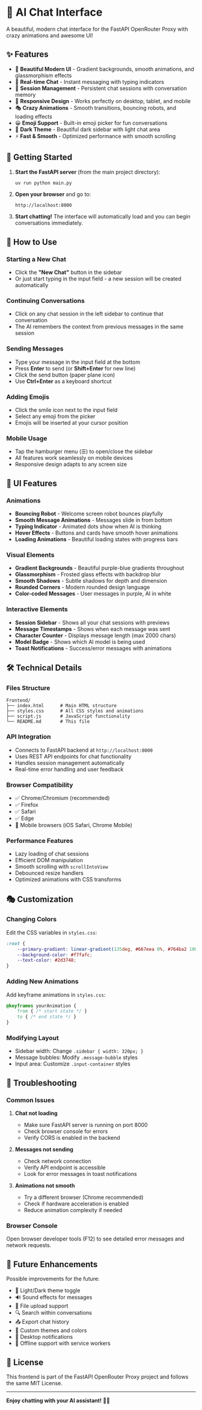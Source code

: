 # 🤖 AI Chat Interface

A beautiful, modern chat interface for the FastAPI OpenRouter Proxy with crazy animations and awesome UI!

## ✨ Features

- 🎨 **Beautiful Modern UI** - Gradient backgrounds, smooth animations, and glassmorphism effects
- 💬 **Real-time Chat** - Instant messaging with typing indicators
- 🧠 **Session Management** - Persistent chat sessions with conversation memory
- 📱 **Responsive Design** - Works perfectly on desktop, tablet, and mobile
- 🎭 **Crazy Animations** - Smooth transitions, bouncing robots, and loading effects
- 😀 **Emoji Support** - Built-in emoji picker for fun conversations
- 🌙 **Dark Theme** - Beautiful dark sidebar with light chat area
- ⚡ **Fast & Smooth** - Optimized performance with smooth scrolling

## 🚀 Getting Started

1. **Start the FastAPI server** (from the main project directory):
   ```bash
   uv run python main.py
   ```

2. **Open your browser** and go to:
   ```
   http://localhost:8000
   ```

3. **Start chatting!** The interface will automatically load and you can begin conversations immediately.

## 🎯 How to Use

### Starting a New Chat
- Click the **"New Chat"** button in the sidebar
- Or just start typing in the input field - a new session will be created automatically

### Continuing Conversations
- Click on any chat session in the left sidebar to continue that conversation
- The AI remembers the context from previous messages in the same session

### Sending Messages
- Type your message in the input field at the bottom
- Press **Enter** to send (or **Shift+Enter** for new line)
- Click the send button (paper plane icon)
- Use **Ctrl+Enter** as a keyboard shortcut

### Adding Emojis
- Click the smile icon next to the input field
- Select any emoji from the picker
- Emojis will be inserted at your cursor position

### Mobile Usage
- Tap the hamburger menu (☰) to open/close the sidebar
- All features work seamlessly on mobile devices
- Responsive design adapts to any screen size

## 🎨 UI Features

### Animations
- **Bouncing Robot** - Welcome screen robot bounces playfully
- **Smooth Message Animations** - Messages slide in from bottom
- **Typing Indicator** - Animated dots show when AI is thinking
- **Hover Effects** - Buttons and cards have smooth hover animations
- **Loading Animations** - Beautiful loading states with progress bars

### Visual Elements
- **Gradient Backgrounds** - Beautiful purple-blue gradients throughout
- **Glassmorphism** - Frosted glass effects with backdrop blur
- **Smooth Shadows** - Subtle shadows for depth and dimension
- **Rounded Corners** - Modern rounded design language
- **Color-coded Messages** - User messages in purple, AI in white

### Interactive Elements
- **Session Sidebar** - Shows all your chat sessions with previews
- **Message Timestamps** - Shows when each message was sent
- **Character Counter** - Displays message length (max 2000 chars)
- **Model Badge** - Shows which AI model is being used
- **Toast Notifications** - Success/error messages with animations

## 🛠 Technical Details

### Files Structure
```
Frontend/
├── index.html      # Main HTML structure
├── styles.css      # All CSS styles and animations
├── script.js       # JavaScript functionality
└── README.md       # This file
```

### API Integration
- Connects to FastAPI backend at `http://localhost:8000`
- Uses REST API endpoints for chat functionality
- Handles session management automatically
- Real-time error handling and user feedback

### Browser Compatibility
- ✅ Chrome/Chromium (recommended)
- ✅ Firefox
- ✅ Safari
- ✅ Edge
- 📱 Mobile browsers (iOS Safari, Chrome Mobile)

### Performance Features
- Lazy loading of chat sessions
- Efficient DOM manipulation
- Smooth scrolling with `scrollIntoView`
- Debounced resize handlers
- Optimized animations with CSS transforms

## 🎭 Customization

### Changing Colors
Edit the CSS variables in `styles.css`:
```css
:root {
    --primary-gradient: linear-gradient(135deg, #667eea 0%, #764ba2 100%);
    --background-color: #f7fafc;
    --text-color: #2d3748;
}
```

### Adding New Animations
Add keyframe animations in `styles.css`:
```css
@keyframes yourAnimation {
    from { /* start state */ }
    to { /* end state */ }
}
```

### Modifying Layout
- Sidebar width: Change `.sidebar { width: 320px; }`
- Message bubbles: Modify `.message-bubble` styles
- Input area: Customize `.input-container` styles

## 🐛 Troubleshooting

### Common Issues

1. **Chat not loading**
   - Make sure FastAPI server is running on port 8000
   - Check browser console for errors
   - Verify CORS is enabled in the backend

2. **Messages not sending**
   - Check network connection
   - Verify API endpoint is accessible
   - Look for error messages in toast notifications

3. **Animations not smooth**
   - Try a different browser (Chrome recommended)
   - Check if hardware acceleration is enabled
   - Reduce animation complexity if needed

### Browser Console
Open browser developer tools (F12) to see detailed error messages and network requests.

## 🚀 Future Enhancements

Possible improvements for the future:
- 🌙 Light/Dark theme toggle
- 🔊 Sound effects for messages
- 📁 File upload support
- 🔍 Search within conversations
- 📤 Export chat history
- 🎨 Custom themes and colors
- 🔔 Desktop notifications
- 💾 Offline support with service workers

## 📝 License

This frontend is part of the FastAPI OpenRouter Proxy project and follows the same MIT License.

---

**Enjoy chatting with your AI assistant!** 🤖✨